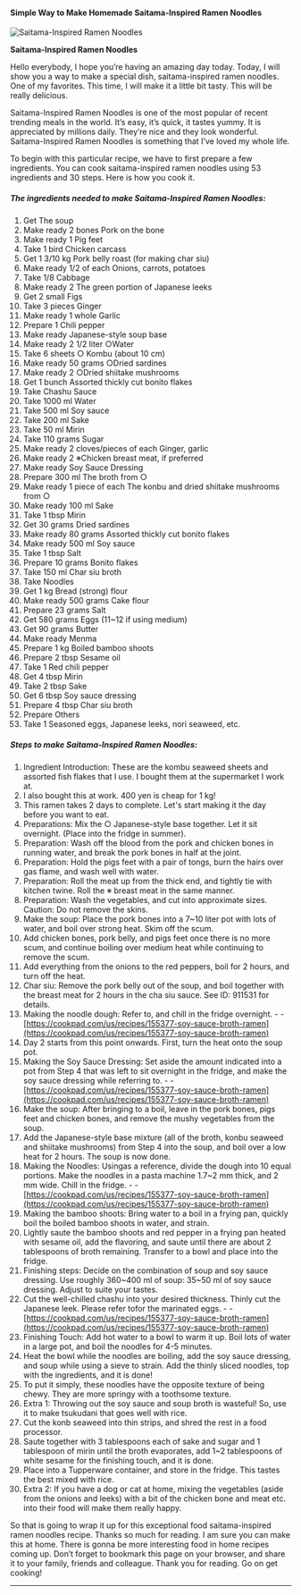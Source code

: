             

#### Simple Way to Make Homemade Saitama-Inspired Ramen Noodles

![Saitama-Inspired Ramen Noodles](https://img-global.cpcdn.com/recipes/4977618718818304/751x532cq70/saitama-inspired-ramen-noodles-recipe-main-photo.jpg)

**Saitama-Inspired Ramen Noodles**

Hello everybody, I hope you’re having an amazing day today. Today, I will show you a way to make a special dish, saitama-inspired ramen noodles. One of my favorites. This time, I will make it a little bit tasty. This will be really delicious.

Saitama-Inspired Ramen Noodles is one of the most popular of recent trending meals in the world. It’s easy, it’s quick, it tastes yummy. It is appreciated by millions daily. They’re nice and they look wonderful. Saitama-Inspired Ramen Noodles is something that I’ve loved my whole life.

To begin with this particular recipe, we have to first prepare a few ingredients. You can cook saitama-inspired ramen noodles using 53 ingredients and 30 steps. Here is how you cook it.

##### The ingredients needed to make Saitama-Inspired Ramen Noodles:

1.  Get The soup
2.  Make ready 2 bones Pork on the bone
3.  Make ready 1 Pig feet
4.  Take 1 bird Chicken carcass
5.  Get 1 3/10 kg Pork belly roast (for making char siu)
6.  Make ready 1/2 of each Onions, carrots, potatoes
7.  Take 1/8 Cabbage
8.  Make ready 2 The green portion of Japanese leeks
9.  Get 2 small Figs
10.  Take 3 pieces Ginger
11.  Make ready 1 whole Garlic
12.  Prepare 1 Chili pepper
13.  Make ready Japanese-style soup base
14.  Make ready 2 1/2 liter ○Water
15.  Take 6 sheets ○ Kombu (about 10 cm)
16.  Make ready 50 grams ○Dried sardines
17.  Make ready 2 ○Dried shiitake mushrooms
18.  Get 1 bunch Assorted thickly cut bonito flakes
19.  Take Chashu Sauce
20.  Take 1000 ml Water
21.  Take 500 ml Soy sauce
22.  Take 200 ml Sake
23.  Take 50 ml Mirin
24.  Take 110 grams Sugar
25.  Make ready 2 cloves/pieces of each Ginger, garlic
26.  Make ready 2 ※Chicken breast meat, if preferred
27.  Make ready Soy Sauce Dressing
28.  Prepare 300 ml The broth from ○
29.  Make ready 1 piece of each The konbu and dried shiitake mushrooms from ○
30.  Make ready 100 ml Sake
31.  Take 1 tbsp Mirin
32.  Get 30 grams Dried sardines
33.  Make ready 80 grams Assorted thickly cut bonito flakes
34.  Make ready 500 ml Soy sauce
35.  Take 1 tbsp Salt
36.  Prepare 10 grams Bonito flakes
37.  Take 150 ml Char siu broth
38.  Take Noodles
39.  Get 1 kg Bread (strong) flour
40.  Make ready 500 grams Cake flour
41.  Prepare 23 grams Salt
42.  Get 580 grams Eggs (11~12 if using medium)
43.  Get 90 grams Butter
44.  Make ready Menma
45.  Prepare 1 kg Boiled bamboo shoots
46.  Prepare 2 tbsp Sesame oil
47.  Take 1 Red chili pepper
48.  Get 4 tbsp Mirin
49.  Take 2 tbsp Sake
50.  Get 6 tbsp Soy sauce dressing
51.  Prepare 4 tbsp Char siu broth
52.  Prepare Others
53.  Take 1 Seasoned eggs, Japanese leeks, nori seaweed, etc.

##### Steps to make Saitama-Inspired Ramen Noodles:

1.  Ingredient Introduction: These are the kombu seaweed sheets and assorted fish flakes that I use. I bought them at the supermarket I work at.
2.  I also bought this at work. 400 yen is cheap for 1 kg!
3.  This ramen takes 2 days to complete. Let's start making it the day before you want to eat.
4.  Preparations: Mix the ○ Japanese-style base together. Let it sit overnight. (Place into the fridge in summer).
5.  Preparation: Wash off the blood from the pork and chicken bones in running water, and break the pork bones in half at the joint.
6.  Preparation: Hold the pigs feet with a pair of tongs, burn the hairs over gas flame, and wash well with water.
7.  Preparation: Roll the meat up from the thick end, and tightly tie with kitchen twine. Roll the ※ breast meat in the same manner.
8.  Preparation: Wash the vegetables, and cut into approximate sizes. Caution: Do not remove the skins.
9.  Make the soup: Place the pork bones into a 7~10 liter pot with lots of water, and boil over strong heat. Skim off the scum.
10.  Add chicken bones, pork belly, and pigs feet once there is no more scum, and continue boiling over medium heat while continuing to remove the scum.
11.  Add everything from the onions to the red peppers, boil for 2 hours, and turn off the heat.
12.  Char siu: Remove the pork belly out of the soup, and boil together with the breast meat for 2 hours in the cha siu sauce. See ID: 911531 for details.
13.  Making the noodle dough: Refer to, and chill in the fridge overnight. - - [https://cookpad.com/us/recipes/155377-soy-sauce-broth-ramen](https://cookpad.com/us/recipes/155377-soy-sauce-broth-ramen)
14.  Day 2 starts from this point onwards. First, turn the heat onto the soup pot.
15.  Making the Soy Sauce Dressing: Set aside the amount indicated into a pot from Step 4 that was left to sit overnight in the fridge, and make the soy sauce dressing while referring to. - - [https://cookpad.com/us/recipes/155377-soy-sauce-broth-ramen](https://cookpad.com/us/recipes/155377-soy-sauce-broth-ramen)
16.  Make the soup: After bringing to a boil, leave in the pork bones, pigs feet and chicken bones, and remove the mushy vegetables from the soup.
17.  Add the Japanese-style base mixture (all of the broth, konbu seaweed and shiitake mushrooms) from Step 4 into the soup, and boil over a low heat for 2 hours. The soup is now done.
18.  Making the Noodles: Usingas a reference, divide the dough into 10 equal portions. Make the noodles in a pasta machine 1.7~2 mm thick, and 2 mm wide. Chill in the fridge. - - [https://cookpad.com/us/recipes/155377-soy-sauce-broth-ramen](https://cookpad.com/us/recipes/155377-soy-sauce-broth-ramen)
19.  Making the bamboo shoots: Bring water to a boil in a frying pan, quickly boil the boiled bamboo shoots in water, and strain.
20.  Lightly saute the bamboo shoots and red pepper in a frying pan heated with sesame oil, add the flavoring, and saute until there are about 2 tablespoons of broth remaining. Transfer to a bowl and place into the fridge.
21.  Finishing steps: Decide on the combination of soup and soy sauce dressing. Use roughly 360~400 ml of soup: 35~50 ml of soy sauce dressing. Adjust to suite your tastes.
22.  Cut the well-chilled chashu into your desired thickness. Thinly cut the Japanese leek. Please refer tofor the marinated eggs. - - [https://cookpad.com/us/recipes/155377-soy-sauce-broth-ramen](https://cookpad.com/us/recipes/155377-soy-sauce-broth-ramen)
23.  Finishing Touch: Add hot water to a bowl to warm it up. Boil lots of water in a large pot, and boil the noodles for 4-5 minutes.
24.  Heat the bowl while the noodles are boiling, add the soy sauce dressing, and soup while using a sieve to strain. Add the thinly sliced noodles, top with the ingredients, and it is done!
25.  To put it simply, these noodles have the opposite texture of being chewy. They are more springy with a toothsome texture.
26.  Extra 1: Throwing out the soy sauce and soup broth is wasteful! So, use it to make tsukudani that goes well with rice.
27.  Cut the konb seaweed into thin strips, and shred the rest in a food processor.
28.  Saute together with 3 tablespoons each of sake and sugar and 1 tablespoon of mirin until the broth evaporates, add 1~2 tablespoons of white sesame for the finishing touch, and it is done.
29.  Place into a Tupperware container, and store in the fridge. This tastes the best mixed with rice.
30.  Extra 2: If you have a dog or cat at home, mixing the vegetables (aside from the onions and leeks) with a bit of the chicken bone and meat etc. into their food will make them really happy.

So that is going to wrap it up for this exceptional food saitama-inspired ramen noodles recipe. Thanks so much for reading. I am sure you can make this at home. There is gonna be more interesting food in home recipes coming up. Don’t forget to bookmark this page on your browser, and share it to your family, friends and colleague. Thank you for reading. Go on get cooking!

* * *
